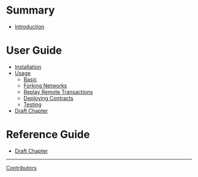 # Summary

- [Introduction](./introduction.md)

# User Guide

- [Installation](./installation.md)
- [Usage](./usage/README.md)
  - [Basic](./usage/basic.md)
  - [Forking Networks](./usage/fork.md)
  - [Replay Remote Transactions](./usage/remote-tx.md)
  - [Deploying Contracts](./usage/deploy-contracts.md)
  - [Testing](./usage/testing.md)
- [Draft Chapter]()

# Reference Guide

- [Draft Chapter]()

-----------

[Contributors](misc/contributors.md)